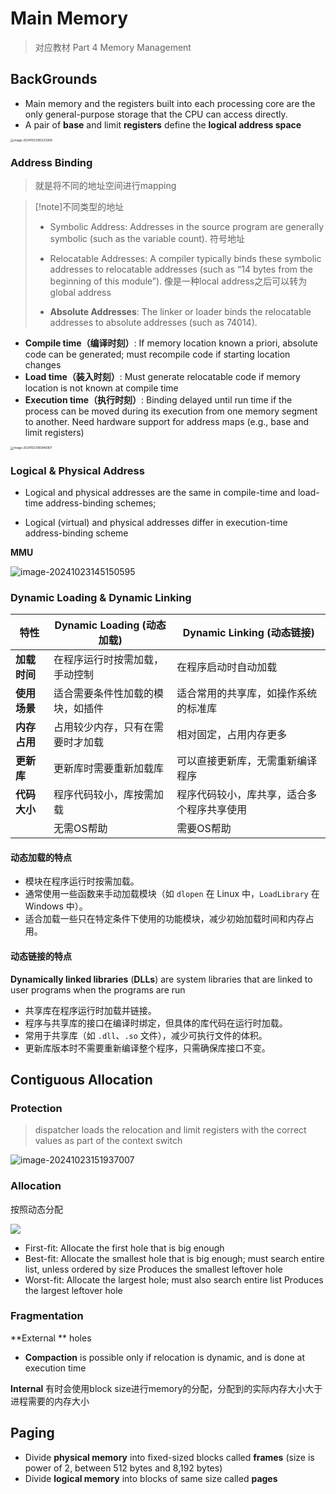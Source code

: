 # Main Memory

> 对应教材 Part 4 Memory Management

## BackGrounds

- Main memory and the registers built into each processing core are the only general-purpose storage that the CPU can access directly.
- A pair of **base** and limit **registers** define the **logical address space**

<img src="https://zzh-pic-for-self.oss-cn-hangzhou.aliyuncs.com/img/202410231852458.png" alt="image-20241023185233268" style="zoom: 33%;" />



### Address Binding

> 就是将不同的地址空间进行mapping

> [!note]不同类型的地址
>
> - Symbolic Address: Addresses in the source program are generally symbolic (such as the variable count). 符号地址 
>
> - Relocatable Addresses: A compiler typically binds these symbolic addresses to relocatable addresses (such as “14 bytes from the beginning of this module”).  像是一种local address之后可以转为global address
> - **Absolute Addresses**: The linker or loader binds the relocatable addresses to absolute addresses (such as 74014).

- **Compile time（编译时刻）**:  If memory location known a priori, absolute code can be generated; must recompile code if starting location changes
- **Load time（装入时刻）**:  Must generate relocatable code if memory location is not known at compile time
- **Execution time（执行时刻）**:  Binding delayed until run time if the process can be moved during its execution from one memory segment to another.  Need hardware support for address maps (e.g., base and limit registers)

<img src="https://zzh-pic-for-self.oss-cn-hangzhou.aliyuncs.com/img/202410231859992.png" alt="image-20241023185946907" style="zoom:33%;" />



### Logical & Physical Address

- Logical and physical addresses are the same in compile-time and load-time address-binding schemes;

- Logical (virtual) and physical addresses differ in execution-time address-binding scheme

**MMU**

![image-20241023145150595](https://zzh-pic-for-self.oss-cn-hangzhou.aliyuncs.com/img/202410231451719.png)

### Dynamic Loading & Dynamic Linking
| 特性         | **Dynamic Loading (动态加载)**   | **Dynamic Linking (动态链接)**             |
| ------------ | -------------------------------- | ------------------------------------------ |
| **加载时间** | 在程序运行时按需加载，手动控制   | 在程序启动时自动加载                       |
| **使用场景** | 适合需要条件性加载的模块，如插件 | 适合常用的共享库，如操作系统的标准库       |
| **内存占用** | 占用较少内存，只有在需要时才加载 | 相对固定，占用内存更多                     |
| **更新库**   | 更新库时需要重新加载库           | 可以直接更新库，无需重新编译程序           |
| **代码大小** | 程序代码较小，库按需加载         | 程序代码较小，库共享，适合多个程序共享使用 |
|              | 无需OS帮助                       | 需要OS帮助                                 |
#### **动态加载的特点**

- 模块在程序运行时按需加载。
- 通常使用一些函数来手动加载模块（如 `dlopen` 在 Linux 中，`LoadLibrary` 在 Windows 中）。
- 适合加载一些只在特定条件下使用的功能模块，减少初始加载时间和内存占用。

#### **动态链接的特点**

**Dynamically linked libraries** (**DLLs**) are system libraries that are linked to user programs when the programs are run

- 共享库在程序运行时加载并链接。
- 程序与共享库的接口在编译时绑定，但具体的库代码在运行时加载。
- 常用于共享库（如 `.dll`、`.so` 文件），减少可执行文件的体积。
- 更新库版本时不需要重新编译整个程序，只需确保库接口不变。



## Contiguous Allocation

### Protection 

> dispatcher loads the relocation and limit registers with the correct values as part of the context switch

![image-20241023151937007](https://zzh-pic-for-self.oss-cn-hangzhou.aliyuncs.com/img/202410231519113.png)

### Allocation

按照动态分配



![	](https://zzh-pic-for-self.oss-cn-hangzhou.aliyuncs.com/img/202410232248044.png)

- First-fit:  Allocate the first hole that is big enough
- Best-fit:  Allocate the smallest hole that is big enough; must search entire list, unless ordered by size  Produces the smallest leftover hole
- Worst-fit:  Allocate the largest hole; must also search entire list  Produces the largest leftover hole



### Fragmentation

**External **  holes

- **Compaction** is possible only if relocation is dynamic, and is done at execution time

**Internal** 有时会使用block size进行memory的分配，分配到的实际内存大小大于进程需要的内存大小

## Paging

- Divide **physical memory** into fixed-sized blocks called **frames** (size is power of 2, between 512 bytes and 8,192 bytes)
- Divide **logical memory** into blocks of same size called **pages**
